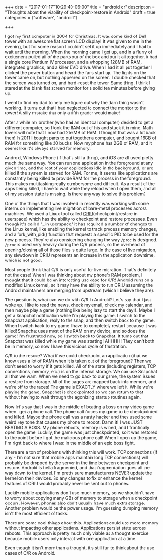 +++
date = "2017-01-17T10:29:40-06:00"
title = "android cr"
description = "Thoughts about the viability of checkpoint-restore in Android"
draft = true
categories = ["software", "android"]

+++

I got my first computer in 2004 for Christmas. It was some kind of Dell tower
with an awesome flat screen LCD display! It was given to me in the evening, but
for some reason I couldn't set it up immediately and I had to wait until the
morning. When the morning came I got up, and in a flurry of excitement pulled
all of the parts out of the box and put it all together. It had a single core
Pentium IV processor, and a whopping 128MB of RAM, integrated graphics, and a
killer DVD drive. When I had it all put together I clicked the power button and
heard the fans start up. The lights on the tower came on, but nothing appeared
on the screen. I double checked that the screen was turned on, and hard-reset
the tower. Same thing. I think I stared at the blank flat screen monitor for a
solid ten minutes before giving up.

I went to find my dad to help me figure out why the darn thing wasn't working.
It turns out that I had neglected to connect the monitor to the tower! A silly
mistake that only a fifth grader would make!

After a while my brother (who had an identical computer) decided to get a different
computer, so I took the RAM out of his and stuck it in mine. Math lovers will
note that I now had 256MB of RAM. I thought that was a lot back then! In 2011 I
bought parts to put together a computer, and bought 16GB of RAM for something
like 20 bucks. Now my phone has 2GB of RAM, and it seems like it's always starved
for memory.

Android, Windows Phone (if that's still a thing), and iOS are all used pretty
much the same way. You can run one application in the foreground at any given
time, and the rest of your applications idle in the background, or are killed if
the system is starved for RAM. For me, it seems like applications are constantly
being killed to provide RAM for the process in the foreground. This makes
multitasking really cumbersome and difficult. As a result of the apps being killed,
I have to wait while they reload when I open them, and all of my session state
is missing. Is there any way to solve this problem?

One of the things that I was involved in recently was working with some interns
on implementing live migration of bare-metal processes across machines. We used
a Linux tool called [CRIU](https://criu.org/Main_Page)(checkpoint/restore in userspace) which has the ability
to checkpoint and restore processes. Even though it's called '...in userspace,'
it has required a number of changes to the Linux kernel, like enabling the kernel
to track process memory changes, and a fork_with_pid() function that requests
a specific PID to be used for the new process. They're also considering changing
the way `/proc` is designed. `/proc` is used very heavily during the C/R
process, so the overhead of opening/closing all of those files is quite large.
In the case of live migration, any slowdown in CRIU represents an increase in
the application downtime, which is not good.

Most people think that C/R is only useful for live migration. That's definitely
not the case! When I was thinking about my phone's RAM problem, I
thought that it could be an interesting use case for C/R! Android runs on a
modified Linux kernel, so it may have the ability to run CRIU assuming the Android
maintainers are merging from upstream (which I believe they are).

The question is, what can we do with C/R in Android? Let's say that I just woke
up. I like to read the news, check my email, check my calendar, and then
maybe play a game (nothing like being lazy to start the day!). Maybe I
get a Snapchat notification while I'm playing this game. I switch to the Snapchat
application, reply to the snap, and then switch back to my game. When I switch back
to my game I have to completely restart because it was killed! Snapchat uses most
of the RAM on my device, and so does the game! I'm
frustrated now, so I switch back to Snapchat. It turns out that Snapchat was
killed while my game was starting! AHHHH! They can't both be in memory, so now
I have this vicious cycle of frustration.

C/R to the rescue? What if we could checkpoint an application (that we know uses
a lot of RAM) when it is taken out of the foreground? Then we don't need to worry if it
gets killed. All of the state (including registers, TCP connections, memory, etc.)
is on the internal storage. We can use Snapchat all that we want. When we need to
go back to our game, the system issues a restore from storage. All of the pages
are mapped back into memory, and we're off to the races! The game is EXACTLY where
we left it. While we're playing the game, Snapchat is checkpointed so we can return
to that without having to wait through the agonizing startup routines again.

Now let's say that I was in the middle of beating a boss on my video game when
I get a phone call. The phone call forces my game to be checkpointed and killed.
Maybe the phone call was a nasty hacker and they used some weird key tone that
causes my phone to reboot. Damn it! I was JUST BEATING A BOSS. My phone reboots,
memory is wiped, and I frantically open the game. Luckily, the game was just
checkpointed, so it was restored to the point before I got the malicious phone call!
When I open up the game, I'm right back to where I was: in the middle of an
epic boss fight.

There are a ton of problems with thinking this will work. TCP connections (if
any - I'm not sure that mobile apps maintain long TCP connections) will probably
be dropped by the server in the time between checkpoint and restore. Android is
hella fragmented, and that fragmentation goes all the way down to the kernel.
I'm pretty sure manufacturers NEVER update the kernel on their devices. So any
changes to fix or enhance the kernel features of CRIU would probably never be
sent out to phones.

Luckily mobile applications don't use much memory, so we shouldn't have to worry
about copying many GBs of memory to storage when a checkpoint occurs. However,
phones also don't usually have much extra storage. Another problem would be the
power usage. I'm guessing dumping memory isn't the most efficient of tasks.

There are some cool things about this. Applications could use more memory without
impacting other applications. Applications persist state across reboots. This
approach is pretty much only viable as a thought exercise because mobile users
only interact with one application at a time.

Even though it isn't more than a thought, it's still fun to think about the use
cases of C/R on Android.
